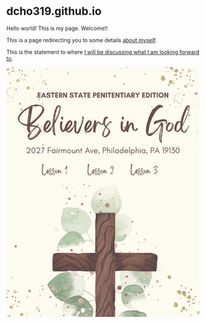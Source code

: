 # dcho319.github.io

Hello world! This is my page. Welcome!!

This is a page redirecting you to some details [about myself](about.html).

This is the statement to where [I will be discussing what I am looking forward to](lookingforward.html).

![cho1](cho1.png)
